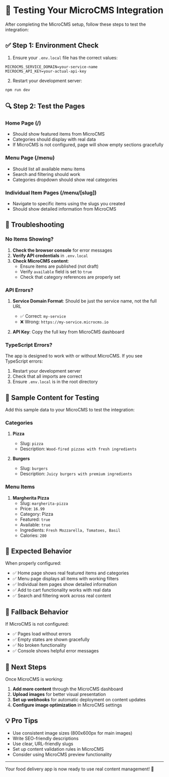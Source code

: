 # 🧪 Testing Your MicroCMS Integration

After completing the MicroCMS setup, follow these steps to test the integration:

## ✅ Step 1: Environment Check

1. Ensure your `.env.local` file has the correct values:
```env
MICROCMS_SERVICE_DOMAIN=your-service-name
MICROCMS_API_KEY=your-actual-api-key
```

2. Restart your development server:
```bash
npm run dev
```

## 🔍 Step 2: Test the Pages

### Home Page (/)
- Should show featured items from MicroCMS
- Categories should display with real data
- If MicroCMS is not configured, page will show empty sections gracefully

### Menu Page (/menu)
- Should list all available menu items
- Search and filtering should work
- Categories dropdown should show real categories

### Individual Item Pages (/menu/[slug])
- Navigate to specific items using the slugs you created
- Should show detailed information from MicroCMS

## 🚨 Troubleshooting

### No Items Showing?

1. **Check the browser console** for error messages
2. **Verify API credentials** in `.env.local`
3. **Check MicroCMS content**:
   - Ensure items are published (not draft)
   - Verify `available` field is set to `true`
   - Check that category references are properly set

### API Errors?

1. **Service Domain Format**: Should be just the service name, not the full URL
   - ✅ Correct: `my-service`
   - ❌ Wrong: `https://my-service.microcms.io`

2. **API Key**: Copy the full key from MicroCMS dashboard

### TypeScript Errors?

The app is designed to work with or without MicroCMS. If you see TypeScript errors:

1. Restart your development server
2. Check that all imports are correct
3. Ensure `.env.local` is in the root directory

## 📝 Sample Content for Testing

Add this sample data to your MicroCMS to test the integration:

### Categories

1. **Pizza**
   - Slug: `pizza`
   - Description: `Wood-fired pizzas with fresh ingredients`

2. **Burgers**
   - Slug: `burgers`
   - Description: `Juicy burgers with premium ingredients`

### Menu Items

1. **Margherita Pizza**
   - Slug: `margherita-pizza`
   - Price: `16.99`
   - Category: Pizza
   - Featured: `true`
   - Available: `true`
   - Ingredients: `Fresh Mozzarella, Tomatoes, Basil`
   - Calories: `280`

## 🎯 Expected Behavior

When properly configured:
- ✅ Home page shows real featured items and categories
- ✅ Menu page displays all items with working filters
- ✅ Individual item pages show detailed information
- ✅ Add to cart functionality works with real data
- ✅ Search and filtering work across real content

## 🔄 Fallback Behavior

If MicroCMS is not configured:
- ✅ Pages load without errors
- ✅ Empty states are shown gracefully
- ✅ No broken functionality
- ✅ Console shows helpful error messages

## 🚀 Next Steps

Once MicroCMS is working:

1. **Add more content** through the MicroCMS dashboard
2. **Upload images** for better visual presentation
3. **Set up webhooks** for automatic deployment on content updates
4. **Configure image optimization** in MicroCMS settings

## 💡 Pro Tips

- Use consistent image sizes (800x600px for main images)
- Write SEO-friendly descriptions
- Use clear, URL-friendly slugs
- Set up content validation rules in MicroCMS
- Consider using MicroCMS preview functionality

---

Your food delivery app is now ready to use real content management! 🎉